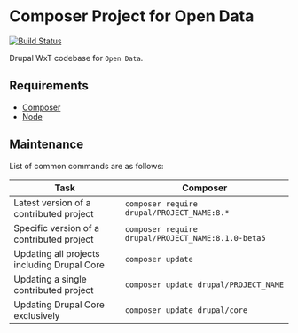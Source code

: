 Composer Project for Open Data
==============================

[![Build Status][ci-badge]][ci]

Drupal WxT codebase for `Open Data`.

## Requirements

* [Composer][composer]
* [Node][node]

## Maintenance

List of common commands are as follows:

| Task                                            | Composer                                               |
|-------------------------------------------------|--------------------------------------------------------|
| Latest version of a contributed project         | ```composer require drupal/PROJECT_NAME:8.*```         |
| Specific version of a contributed project       | ```composer require drupal/PROJECT_NAME:8.1.0-beta5``` |
| Updating all projects including Drupal Core     | ```composer update```                                  |
| Updating a single contributed project           | ```composer update drupal/PROJECT_NAME```              |
| Updating Drupal Core exclusively                | ```composer update drupal/core```                      |


[ci]:                   http://github.com/open-data/site-open-data/commits/8.x
[ci-badge]:             http://github.com/open-data/site-open-data/badges/8.x/build.svg
[composer]:             https://getcomposer.org
[node]:                 https://nodejs.org
